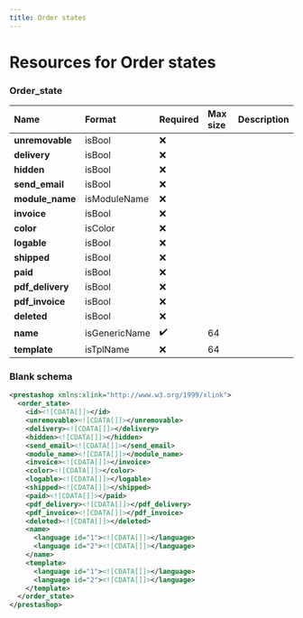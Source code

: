 ```yaml
---
title: Order states
---
```


# Resources for Order states

### Order_state

|       Name       |    Format     | Required | Max size | Description |
| :--------------- | :------------ | :------- | :------- | :---------- |
| **unremovable**  | isBool        | ❌        |          |             |
| **delivery**     | isBool        | ❌        |          |             |
| **hidden**       | isBool        | ❌        |          |             |
| **send_email**   | isBool        | ❌        |          |             |
| **module_name**  | isModuleName  | ❌        |          |             |
| **invoice**      | isBool        | ❌        |          |             |
| **color**        | isColor       | ❌        |          |             |
| **logable**      | isBool        | ❌        |          |             |
| **shipped**      | isBool        | ❌        |          |             |
| **paid**         | isBool        | ❌        |          |             |
| **pdf_delivery** | isBool        | ❌        |          |             |
| **pdf_invoice**  | isBool        | ❌        |          |             |
| **deleted**      | isBool        | ❌        |          |             |
| **name**         | isGenericName | ✔️       | 64       |             |
| **template**     | isTplName     | ❌        | 64       |             |


### Blank schema

```xml
<prestashop xmlns:xlink="http://www.w3.org/1999/xlink">
  <order_state>
    <id><![CDATA[]]></id>
    <unremovable><![CDATA[]]></unremovable>
    <delivery><![CDATA[]]></delivery>
    <hidden><![CDATA[]]></hidden>
    <send_email><![CDATA[]]></send_email>
    <module_name><![CDATA[]]></module_name>
    <invoice><![CDATA[]]></invoice>
    <color><![CDATA[]]></color>
    <logable><![CDATA[]]></logable>
    <shipped><![CDATA[]]></shipped>
    <paid><![CDATA[]]></paid>
    <pdf_delivery><![CDATA[]]></pdf_delivery>
    <pdf_invoice><![CDATA[]]></pdf_invoice>
    <deleted><![CDATA[]]></deleted>
    <name>
      <language id="1"><![CDATA[]]></language>
      <language id="2"><![CDATA[]]></language>
    </name>
    <template>
      <language id="1"><![CDATA[]]></language>
      <language id="2"><![CDATA[]]></language>
    </template>
  </order_state>
</prestashop>
```

